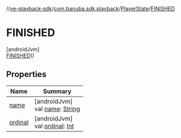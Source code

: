 //[ve-playback-sdk](../../../../index.md)/[com.banuba.sdk.playback](../../index.md)/[PlayerState](../index.md)/[FINISHED](index.md)

# FINISHED

[androidJvm]\
[FINISHED](index.md)()

## Properties

| Name | Summary |
|---|---|
| [name](../../-player-type/-e-x-o/index.md#-372974862%2FProperties%2F1203721431) | [androidJvm]<br>val [name](../../-player-type/-e-x-o/index.md#-372974862%2FProperties%2F1203721431): [String](https://kotlinlang.org/api/latest/jvm/stdlib/kotlin/-string/index.html) |
| [ordinal](../../-player-type/-e-x-o/index.md#-739389684%2FProperties%2F1203721431) | [androidJvm]<br>val [ordinal](../../-player-type/-e-x-o/index.md#-739389684%2FProperties%2F1203721431): [Int](https://kotlinlang.org/api/latest/jvm/stdlib/kotlin/-int/index.html) |

